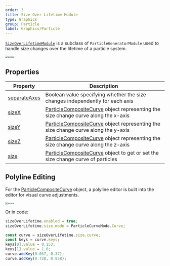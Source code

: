 ```yaml
---
order: 3
title: Size Over Lifetime Module
type: Graphics
group: Particle
label: Graphics/Particle
---
```


[`SizeOverLifetimeModule`](/apis/core/#SizeOverLifetimeModule) is a subclass of `ParticleGeneratorModule` used to handle size changes over the lifetime of a particle system.

<img src="https://mdn.alipayobjects.com/huamei_qbugvr/afts/img/A*e0FeQqj-HvAAAAAAAAAAAAAADtKFAQ/original" alt="avatar" style="zoom:50%;" />

## Properties

| Property                                                      | Description                                                                                         |
| ------------------------------------------------------------- | --------------------------------------------------------------------------------------------------- |
| [separateAxes](/apis/core/#SizeOverLifetimeModule-separateAxes) | Boolean value specifying whether the size changes independently for each axis                       |
| [sizeX](/apis/core/#SizeOverLifetimeModule-sizeX)               | [ParticleCompositeCurve](/apis/core/#ParticleCompositeCurve) object representing the size change curve along the x-axis |
| [sizeY](/apis/core/#SizeOverLifetimeModule-sizeY)               | [ParticleCompositeCurve](/apis/core/#ParticleCompositeCurve) object representing the size change curve along the y-axis |
| [sizeZ](/apis/core/#SizeOverLifetimeModule-sizeZ)               | [ParticleCompositeCurve](/apis/core/#ParticleCompositeCurve) object representing the size change curve along the z-axis |
| [size](/apis/core/#SizeOverLifetimeModule-size)                 | [ParticleCompositeCurve](/apis/core/#ParticleCompositeCurve) object to get or set the size change curve of particles      |

## Polyline Editing

For the [ParticleCompositeCurve](/apis/core/#ParticleCompositeCurve) object, a polyline editor is built into the editor for visual curve adjustments.

<img src="https://mdn.alipayobjects.com/huamei_qbugvr/afts/img/A*70KGQpOg85oAAAAAAAAAAAAADtKFAQ/original" alt="avatar" style="zoom:50%;" />

Or in code:

```ts
sizeOverLifetime.enabled = true;
sizeOverLifetime.size.mode = ParticleCurveMode.Curve;

const curve = sizeOverLifetime.size.curve;
const keys = curve.keys;
keys[0].value = 0.153;
keys[1].value = 1.0;
curve.addKey(0.057, 0.37);
curve.addKey(0.728, 0.958);
```

